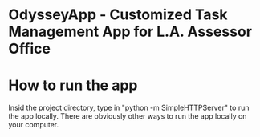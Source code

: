 # OdysseyApp - Customized Task Management App for L.A. Assessor Office

# How to run the app
Insid the project directory, type in "python -m SimpleHTTPServer" to run the app locally. There are obviously other ways to run the app locally on your computer. 

